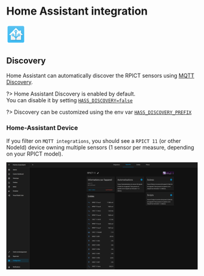 # Home Assistant integration

![logo](hass.png)

## Discovery

Home Assistant can automatically discover the RPICT sensors using [MQTT Discovery](https://www.home-assistant.io/docs/mqtt/discovery/).

?> Home Assistant Discovery is enabled by default. \
You can disable it by setting [`HASS_DISCOVERY=false`](configuration/)

?> Discovery can be customized using the env var [`HASS_DISCOVERY_PREFIX`](configuration/)


### Home-Assistant Device
If you filter on `MQTT integrations`, you should see a `RPICT 11` (or other NodeId) device owning multiple sensors (1 sensor per measure, depending on your RPICT model).

![image](entities.png)
